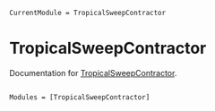 ```@meta
CurrentModule = TropicalSweepContractor
```

# TropicalSweepContractor

Documentation for [TropicalSweepContractor](https://github.com/nzy1997/TropicalSweepContractor.jl).

```@index
```

```@autodocs
Modules = [TropicalSweepContractor]
```
